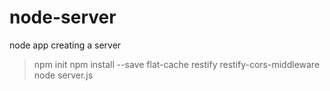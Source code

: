 # node-server
node app creating a server

>npm init
>npm install --save flat-cache restify restify-cors-middleware
>node server.js
